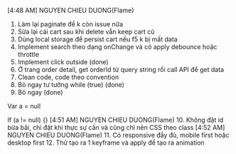 [4:48 AM] NGUYEN CHIEU DUONG(Flame)

1. Làm lại paginate để k còn issue nữa
2. Sửa lại cái cart sau khi delete vẫn keep cart cũ
3. Dùng local storage để persist cart nếu f5 k bị mất data
4. Implement search theo dạng onChange và có apply debounce hoặc throttle
5. Implement click outside (done)
6. Ở trang order detail, get orderId từ query string rồi call API để get data
7. Clean code, code theo convention
8. Bỏ ngay tư tưởng while (true) (done)
9. Bỏ ngay (done)

Var a = null

If (a != null) {}
[4:51 AM] NGUYEN CHIEU DUONG(Flame) 10. Không đặt id bừa bãi, chỉ đặt khi thực sự cần và cũng chỉ nên CSS theo class
[4:52 AM] NGUYEN CHIEU DUONG(Flame) 11. Có responsive đầy đủ, mobile first hoặc desktop first 12. Thử tạo ra 1 keyframe và apply để tạo ra animation
